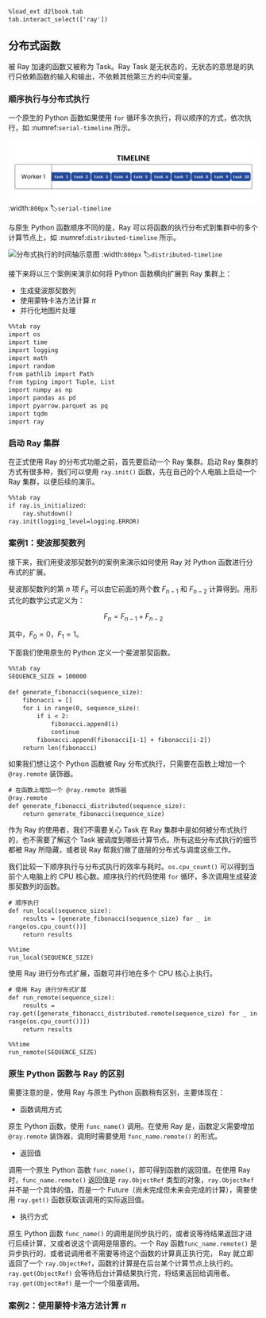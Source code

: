 ```{.python .input  n=1}
%load_ext d2lbook.tab
tab.interact_select(['ray'])
```

分布式函数
--------

被 Ray 加速的函数又被称为 Task。Ray Task 是无状态的，无状态的意思是的执行只依赖函数的输入和输出，不依赖其他第三方的中间变量。

### 顺序执行与分布式执行

一个原生的 Python 函数如果使用 `for` 循环多次执行，将以顺序的方式，依次执行，如 :numref:`serial-timeline` 所示。

![顺序执行的时间轴示意图](../img/ch-ray-core/serial-timeline.png)
:width:`800px`
:label:`serial-timeline`

与原生 Python 函数顺序不同的是，Ray 可以将函数的执行分布式到集群中的多个计算节点上，如 :numref:`distributed-timeline` 所示。

![分布式执行的时间轴示意图](../img/ch-ray-core/distributed-timeline.png)
:width:`800px`
:label:`distributed-timeline`

接下来将以三个案例来演示如何将 Python 函数横向扩展到 Ray 集群上：

* 生成斐波那契数列
* 使用蒙特卡洛方法计算 $\pi$
* 并行化地图片处理

```{.python .input  n=2}
%%tab ray
import os
import time
import logging
import math
import random
from pathlib import Path
from typing import Tuple, List
import numpy as np
import pandas as pd
import pyarrow.parquet as pq
import tqdm
import ray
```

### 启动 Ray 集群

在正式使用 Ray 的分布式功能之前，首先要启动一个 Ray 集群。启动 Ray 集群的方式有很多种，我们可以使用 `ray.init()` 函数，先在自己的个人电脑上启动一个 Ray 集群，以便后续的演示。

```{.python .input  n=3}
%%tab ray
if ray.is_initialized:
    ray.shutdown()
ray.init(logging_level=logging.ERROR)
```

### 案例1：斐波那契数列

接下来，我们用斐波那契数列的案例来演示如何使用 Ray 对 Python 函数进行分布式的扩展。

斐波那契数列的第 $n$ 项 $F_n$ 可以由它前面的两个数 $F_{n-1}$ 和 $F_{n-2}$ 计算得到。用形式化的数学公式定义为：

$$
F_n = F_{n-1} + F_{n-2}
$$

其中，$F_0 = 0$，$F_1 = 1$。

下面我们使用原生的 Python 定义一个斐波那契函数。

```{.python .input  n=4}
%%tab ray
SEQUENCE_SIZE = 100000

def generate_fibonacci(sequence_size):
    fibonacci = []
    for i in range(0, sequence_size):
        if i < 2:
            fibonacci.append(i)
            continue
        fibonacci.append(fibonacci[i-1] + fibonacci[i-2])
    return len(fibonacci)
```

如果我们想让这个 Python 函数被 Ray 分布式执行，只需要在函数上增加一个 `@ray.remote` 装饰器。

```{.python .input  n=5}
# 在函数上增加一个 @ray.remote 装饰器
@ray.remote
def generate_fibonacci_distributed(sequence_size):
    return generate_fibonacci(sequence_size)
```

作为 Ray 的使用者，我们不需要关心 Task 在 Ray 集群中是如何被分布式执行的，也不需要了解这个 Task 被调度到哪些计算节点。所有这些分布式执行的细节都被 Ray 所隐藏，或者说 Ray 帮我们做了底层的分布式与调度这些工作。

我们比较一下顺序执行与分布式执行的效率与耗时。`os.cpu_count()` 可以得到当前个人电脑上的 CPU 核心数。顺序执行的代码使用 `for` 循环，多次调用生成斐波那契数列的函数。

```{.python .input  n=6}
# 顺序执行
def run_local(sequence_size):
    results = [generate_fibonacci(sequence_size) for _ in range(os.cpu_count())]
    return results
```

```{.python .input  n=7}
%%time
run_local(SEQUENCE_SIZE)
```

使用 Ray 进行分布式扩展，函数可并行地在多个 CPU 核心上执行。

```{.python .input  n=8}
# 使用 Ray 进行分布式扩展
def run_remote(sequence_size):
    results = ray.get([generate_fibonacci_distributed.remote(sequence_size) for _ in range(os.cpu_count())])
    return results
```

```{.python .input  n=9}
%%time
run_remote(SEQUENCE_SIZE)
```

### 原生 Python 函数与 Ray 的区别

需要注意的是，使用 Ray 与原生 Python 函数稍有区别，主要体现在：

* 函数调用方式

原生 Python 函数，使用 `func_name()` 调用。在使用 Ray 是，函数定义需要增加 `@ray.remote` 装饰器，调用时需要使用 `func_name.remote()` 的形式。

* 返回值

调用一个原生 Python 函数 `func_name()`，即可得到函数的返回值。在使用 Ray 时，`func_name.remote()` 返回值是 `ray.ObjectRef` 类型的对象，`ray.ObjectRef` 并不是一个具体的值，而是一个 Future（尚未完成但未来会完成的计算），需要使用 `ray.get()` 函数获取该调用的实际返回值。

* 执行方式

原生 Python 函数 `func_name()` 的调用是同步执行的，或者说等待结果返回才进行后续计算，又或者说这个调用是阻塞的。一个 Ray 函数`func_name.remote()` 是异步执行的，或者说调用者不需要等待这个函数的计算真正执行完， Ray 就立即返回了一个 `ray.ObjectRef`，函数的计算是在后台某个计算节点上执行的。`ray.get(ObjectRef)` 会等待后台计算结果执行完，将结果返回给调用者。`ray.get(ObjectRef)` 是一个一个阻塞调用。

### 案例2：使用蒙特卡洛方法计算 $\pi$

